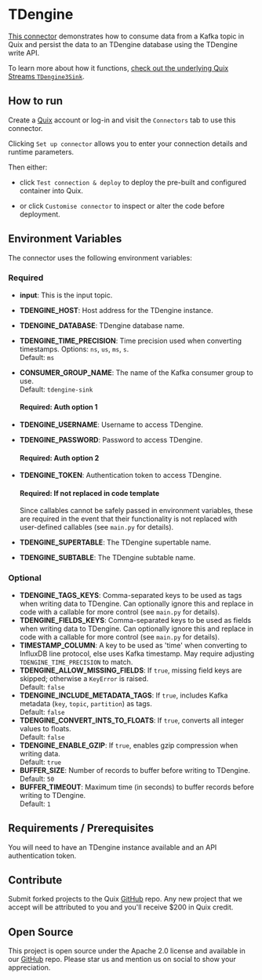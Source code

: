 # TDengine

[This connector](https://github.com/quixio/quix-samples/tree/main/python/destinations/tdengine) demonstrates how to consume data from a Kafka topic in Quix and persist the data to an TDengine database using the TDengine write API.

To learn more about how it functions, [check out the underlying 
Quix Streams `TDengine3Sink`](https://quix.io/docs/quix-streams/connectors/sinks/tdengine-sink.html).

## How to run

Create a [Quix](https://portal.platform.quix.io/signup?xlink=github) account or log-in and visit the `Connectors` tab to use this connector.

Clicking `Set up connector` allows you to enter your connection details and runtime parameters.

Then either: 
* click `Test connection & deploy` to deploy the pre-built and configured container into Quix. 

* or click `Customise connector` to inspect or alter the code before deployment.

## Environment Variables

The connector uses the following environment variables:


### Required
- **input**: This is the input topic.
- **TDENGINE_HOST**: Host address for the TDengine instance.
- **TDENGINE_DATABASE**: TDengine database name.
- **TDENGINE_TIME_PRECISION**: Time precision used when converting timestamps. Options: `ns`, `us`, `ms`, `s`.  
  Default: `ms`
- **CONSUMER_GROUP_NAME**: The name of the Kafka consumer group to use.  
  Default: `tdengine-sink`

  #### Required: Auth option 1
- **TDENGINE_USERNAME**: Username to access TDengine.
- **TDENGINE_PASSWORD**: Password to access TDengine.

  #### Required: Auth option 2
- **TDENGINE_TOKEN**: Authentication token to access TDengine.

  #### Required: If not replaced in code template
  Since callables cannot be safely passed in environment variables, these are required 
  in the event that their functionality is not replaced with user-defined callables
  (see `main.py` for details).

- **TDENGINE_SUPERTABLE**: The TDengine supertable name.
- **TDENGINE_SUBTABLE**: The TDengine subtable name.


### Optional
- **TDENGINE_TAGS_KEYS**: Comma-separated keys to be used as tags when writing data to TDengine. Can optionally ignore this and replace in code with a callable for more control (see `main.py` for details).
- **TDENGINE_FIELDS_KEYS**: Comma-separated keys to be used as fields when writing data to TDengine. Can optionally ignore this and replace in code with a callable for more control (see `main.py` for details).
- **TIMESTAMP_COLUMN**: A key to be used as 'time' when converting to InfluxDB line protocol, else uses Kafka timestamp. May require adjusting `TDENGINE_TIME_PRECISION` to match.
- **TDENGINE_ALLOW_MISSING_FIELDS**: If `true`, missing field keys are skipped; otherwise a `KeyError` is raised.  
  Default: `false`
- **TDENGINE_INCLUDE_METADATA_TAGS**: If `true`, includes Kafka metadata (`key`, `topic`, `partition`) as tags.  
  Default: `false`
- **TDENGINE_CONVERT_INTS_TO_FLOATS**: If `true`, converts all integer values to floats.  
  Default: `false`
- **TDENGINE_ENABLE_GZIP**: If `true`, enables gzip compression when writing data.  
  Default: `true`
- **BUFFER_SIZE**: Number of records to buffer before writing to TDengine.  
  Default: `50`
- **BUFFER_TIMEOUT**: Maximum time (in seconds) to buffer records before writing to TDengine.  
  Default: `1`



## Requirements / Prerequisites

You will need to have an TDengine instance available and an API authentication token.

## Contribute

Submit forked projects to the Quix [GitHub](https://github.com/quixio/quix-samples) repo. Any new project that we accept will be attributed to you and you'll receive $200 in Quix credit.

## Open Source

This project is open source under the Apache 2.0 license and available in our [GitHub](https://github.com/quixio/quix-samples) repo. Please star us and mention us on social to show your appreciation.
